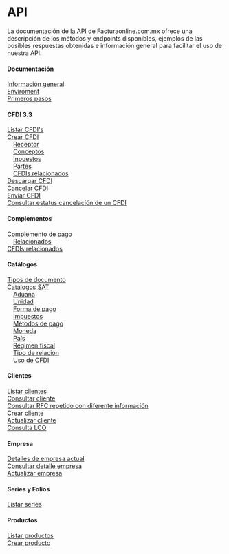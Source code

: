 # API

La documentación de la API de Facturaonline.com.mx ofrece una descripción de los métodos y endpoints disponibles, ejemplos de las posibles respuestas obtenidas e información general para facilitar el uso de nuestra API.

#### Documentación
[Información general](https://github.com/DoWebMx/CFDI-api/blob/master/Documentacion/Informacion_general.md)  
[Enviroment](https://github.com/DoWebMx/CFDI-api/blob/master/Documentacion/Enviroment.md)  
[Primeros pasos](https://github.com/DoWebMx/CFDI-api/blob/master/Documentacion/Primeros%20pasos.md)  

#### CFDI 3.3
[Listar CFDI's](https://github.com/DoWebMx/CFDI-api/blob/master/CFDI_3-3/Listar%20CFDI-s.md)  
[Crear CFDI](https://github.com/DoWebMx/CFDI-api/blob/master/CFDI_3-3/Crear%20CFDI.md)  
 &emsp;[Receptor](https://github.com/DoWebMx/CFDI-api/blob/master/CFDI_3-3/Crear%20CFDI/Receptor.md)  
 &emsp;[Conceptos](https://github.com/DoWebMx/CFDI-api/blob/master/CFDI_3-3/Crear%20CFDI/Conceptos.md)  
 &emsp;[Inpuestos](https://github.com/DoWebMx/CFDI-api/blob/master/CFDI_3-3/Crear%20CFDI/Impuestos.md)  
 &emsp;[Partes](https://github.com/DoWebMx/CFDI-api/blob/master/CFDI_3-3/Crear%20CFDI/Partes.md)  
 &emsp;[CFDIs relacionados](https://github.com/DoWebMx/CFDI-api/blob/master/CFDI_3-3/Crear%20CFDI/CFDIs%20relacionados.md)  
[Descargar CFDI](https://github.com/DoWebMx/CFDI-api/blob/master/CFDI_3-3/Descargar%20CFDI.md)  
[Cancelar CFDI](https://github.com/DoWebMx/CFDI-api/blob/master/CFDI_3-3/Cancelar%20CFDI.md)  
[Enviar CFDI](https://github.com/DoWebMx/CFDI-api/blob/master/CFDI_3-3/Enviar%20CFDI.md)  
[Consultar estatus cancelación de un CFDI](https://github.com/DoWebMx/CFDI-api/blob/master/CFDI_3-3/Consultar%20estatus%20cancelaci-n%20de%20un%20CFDI.md)  

#### Complementos
[Complemento de pago](https://github.com/DoWebMx/CFDI-api/blob/master/Complementos/Complemento%20de%20pago.md)  
 &emsp;[Relacionados](https://github.com/DoWebMx/CFDI-api/blob/master/Complementos/Complemento%20de%20pago/Relacionados.md)  
[CFDIs relacionados](https://github.com/DoWebMx/CFDI-api/blob/master/Complementos/CFDIs%20relacionados.md)  

#### Catálogos
[Tipos de documento](https://github.com/DoWebMx/CFDI-api/blob/master/Catalogos/Tipos%20de%20documento.md)  
[Catálogos SAT](https://github.com/DoWebMx/CFDI-api/blob/master/Catalogos/Cat-logos%20SAT.md)  
 &emsp;[Aduana](https://github.com/DoWebMx/CFDI-api/blob/master/Catalogos/Cat-logos%20SAT/Aduana.md)  
 &emsp;[Unidad](https://github.com/DoWebMx/CFDI-api/blob/master/Catalogos/Cat-logos%20SAT/Unidad.md)  
 &emsp;[Forma de pago](https://github.com/DoWebMx/CFDI-api/blob/master/Catalogos/Cat-logos%20SAT/Forma%20de%20pago.md)  
 &emsp;[Impuestos](https://github.com/DoWebMx/CFDI-api/blob/master/Catalogos/Cat-logos%20SAT/Impuestos.md)  
 &emsp;[Métodos de pago](https://github.com/DoWebMx/CFDI-api/blob/master/Catalogos/Cat-logos%20SAT/M-todos%20de%20pago.md)  
 &emsp;[Moneda](https://github.com/DoWebMx/CFDI-api/blob/master/Catalogos/Cat-logos%20SAT/Moneda.md)  
 &emsp;[País](https://github.com/DoWebMx/CFDI-api/blob/master/Catalogos/Cat-logos%20SAT/Pa-s.md)  
 &emsp;[Régimen fiscal](https://github.com/DoWebMx/CFDI-api/blob/master/Catalogos/Cat-logos%20SAT/R-gimen%20fiscal.md)  
 &emsp;[Tipo de relación](https://github.com/DoWebMx/CFDI-api/blob/master/Catalogos/Cat-logos%20SAT/Tipo%20de%20relaci-n.md)  
 &emsp;[Uso de CFDI](https://github.com/DoWebMx/CFDI-api/blob/master/Catalogos/Cat-logos%20SAT/Uso%20de%20CFDI.md)  

#### Clientes
[Listar clientes](https://github.com/DoWebMx/CFDI-api/blob/master/Clientes/Listar%20clientes.md)  
[Consultar cliente](https://github.com/DoWebMx/CFDI-api/blob/master/Clientes/Consultar%20cliente.md)  
[Consultar RFC repetido con diferente información](https://github.com/DoWebMx/CFDI-api/blob/master/Clientes/Consultar%20RFC%20repetido%20con%20diferente%20informaci-n.md)  
[Crear cliente](https://github.com/DoWebMx/CFDI-api/blob/master/Clientes/Crear%20cliente.md)  
[Actualizar cliente](https://github.com/DoWebMx/CFDI-api/blob/master/Clientes/Actualizar%20cliente.md)  
[Consulta LCO](https://github.com/DoWebMx/CFDI-api/blob/master/Clientes/Consulta%20LCO.md)  

#### Empresa
[Detalles de empresa actual](https://github.com/DoWebMx/CFDI-api/blob/master/Empresa/Detalles%20de%20empresa%20actual.md)  
[Consultar detalle empresa](https://github.com/DoWebMx/CFDI-api/blob/master/Empresa/Consultar%20detalle%20empresa.md)  
[Actualizar empresa](https://github.com/DoWebMx/CFDI-api/blob/master/Empresa/Actualizar%20empresa.md)  

#### Series y Folios
[Listar series](https://github.com/DoWebMx/CFDI-api/blob/master/Series%20y%20Folios/Listar%20series.md)  

#### Productos
[Listar productos](https://github.com/DoWebMx/CFDI-api/blob/master/Productos/Listar%20productos.md)  
[Crear producto](https://github.com/DoWebMx/CFDI-api/blob/master/Productos/Crear%20producto.md)  
